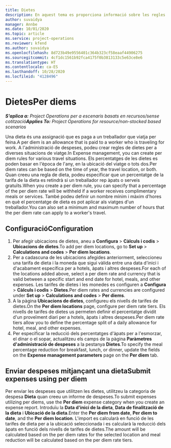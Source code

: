 ```yaml
---
title: Dietes
description: En aquest tema es proporciona informació sobre les regles de dietes que s'utilitzen a l'administració de despeses.
author: suvaidya
manager: Annbe
ms.date: 10/01/2020
ms.topic: article
ms.service: project-operations
ms.reviewer: kfend
ms.author: suvaidya
ms.openlocfilehash: 8d723b49e9556401c364b323cf58eaaf44906275
ms.sourcegitcommit: 4cf1dc1561b92fca4175f0b3813133c5e63ce8e6
ms.translationtype: HT
ms.contentlocale: ca-ES
ms.lasthandoff: 10/28/2020
ms.locfileid: "4128496"
---
```

# <a name="per-diems"></a><span data-ttu-id="15c39-103">Dietes</span><span class="sxs-lookup"><span data-stu-id="15c39-103">Per diems</span></span>

<span data-ttu-id="15c39-104">_**S'aplica a:** Project Operations per a escenaris basats en recursos/sense cotització_</span><span class="sxs-lookup"><span data-stu-id="15c39-104">_**Applies To:** Project Operations for resource/non-stocked based scenarios_</span></span>


<span data-ttu-id="15c39-105">Una dieta és una assignació que es paga a un treballador que viatja per feina.</span><span class="sxs-lookup"><span data-stu-id="15c39-105">A per diem is an allowance that is paid to a worker who is traveling for work.</span></span> <span data-ttu-id="15c39-106">A l'administració de despeses, podeu crear regles de dietes per a diverses situacions de viatge.</span><span class="sxs-lookup"><span data-stu-id="15c39-106">In Expense management, you can create per diem rules for  various travel situations.</span></span> <span data-ttu-id="15c39-107">Els percentatges de les dietes es poden basar en l'època de l'any, en la ubicació del viatge o tots dos.</span><span class="sxs-lookup"><span data-stu-id="15c39-107">Per diem rates can be based on the time of year, the travel location, or both.</span></span> <span data-ttu-id="15c39-108">Quan creeu una regla de dieta, podeu especificar que un percentatge de la tarifa de la dieta es retindrà si un treballador rep àpats o serveis gratuïts.</span><span class="sxs-lookup"><span data-stu-id="15c39-108">When you create a per diem  rule, you can specify that a percentage of the per diem rate will be withheld if a worker receives complimentary meals or services.</span></span> <span data-ttu-id="15c39-109">També podeu definir un nombre mínim i màxim d'hores en què el percentatge de dieta es pot aplicar als viatges d'un treballador.</span><span class="sxs-lookup"><span data-stu-id="15c39-109">You can also set a minimum and maximum number of hours that the per diem rate can apply to a worker's travel.</span></span>

## <a name="configuration"></a><span data-ttu-id="15c39-110">Configuració</span><span class="sxs-lookup"><span data-stu-id="15c39-110">Configuration</span></span> 

1. <span data-ttu-id="15c39-111">Per afegir ubicacions de dietes, aneu a **Configura** > **Càlculs i codis** > **Ubicacions de dietes**.</span><span class="sxs-lookup"><span data-stu-id="15c39-111">To add per diem locations, go to **Set up** > **Calculations and codes** > **Per diem locations**.</span></span>
2. <span data-ttu-id="15c39-112">Per a cadascuna de les ubicacions afegides anteriorment, seleccioneu una tarifa de dieta i la moneda que sigui vàlida entre una data d'inici i d'acabament específica per a hotels, àpats i altres despeses.</span><span class="sxs-lookup"><span data-stu-id="15c39-112">For each of the locations added above, select a per diem rate and currency that is valid between a specific start and end date for hotel, meals, and other expenses.</span></span> <span data-ttu-id="15c39-113">Les tarifes de dietes i les monedes es configuren a **Configura** > **Càlculs i codis** > **Dietes**.</span><span class="sxs-lookup"><span data-stu-id="15c39-113">Per diem rates and currencies are configured under **Set up** > **Calculations and codes** > **Per diems**.</span></span>
3. <span data-ttu-id="15c39-114">A la pàgina **Ubicacions de dietes**, configureu els nivells de tarifes de dietes.</span><span class="sxs-lookup"><span data-stu-id="15c39-114">On the **Per diem locations** page, configure per diem rate tiers.</span></span> <span data-ttu-id="15c39-115">Els nivells de tarifes de dietes us permeten definir el percentatge dividit d'un proveïment diari per a hotels, àpats i altres despeses.</span><span class="sxs-lookup"><span data-stu-id="15c39-115">Per diem rate tiers allow you to define the percentage split of a daily allowance for hotel, meal, and other expenses.</span></span> 
4. <span data-ttu-id="15c39-116">Per especificar la reducció dels percentatges d'àpats per a l'esmorzar, el dinar o el sopar, actualitzeu els camps de la pàgina **Paràmetres d'administració de despeses** a la pestanya **Dietes**.</span><span class="sxs-lookup"><span data-stu-id="15c39-116">To specify the meal percentage reduction for breakfast, lunch, or dinner, update the fields on the **Expense management parameters** page on the **Per diem** tab.</span></span> 
    
## <a name="submit-expenses-using-per-diem"></a><span data-ttu-id="15c39-117">Enviar despeses mitjançant una dieta</span><span class="sxs-lookup"><span data-stu-id="15c39-117">Submit expenses using per diem</span></span>
<span data-ttu-id="15c39-118">Per enviar les despeses que utilitzen les dietes, utilitzeu la categoria de despesa **Dieta** quan creeu un informe de despeses.</span><span class="sxs-lookup"><span data-stu-id="15c39-118">To submit expenses utilizing per diems, use the **Per diem** expense category when you create an expense report.</span></span> <span data-ttu-id="15c39-119">Introduïu la **Data d'inici de la dieta**, **Data de finalització de la dieta** i **Ubicació de la dieta**.</span><span class="sxs-lookup"><span data-stu-id="15c39-119">Enter the **Per diem from date**, **Per diem to date**,  and the **Per diem location**.</span></span> <span data-ttu-id="15c39-120">L'import es calcularà en funció de les tarifes de dieta per a la ubicació seleccionada i es calcularà la reducció dels àpats en funció dels nivells de tarifes de dietes.</span><span class="sxs-lookup"><span data-stu-id="15c39-120">The amount will be calculated based on the per diem rates for the selected location and meal reduction will be calculated based on the per diem rate tiers.</span></span>
